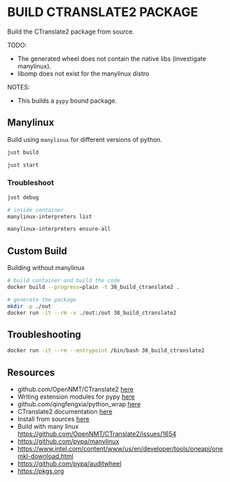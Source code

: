 # BUILD CTRANSLATE2 PACKAGE

Build the CTranslate2 package from source.

TODO:

- The generated wheel does not contain the native libs (investigate manylinux).
- libomp does not exist for the manylinux distro

NOTES:

- This builds a `pypy` bound package.

## Manylinux

Build using `manylinux` for different versions of python.

```sh
just build

just start
```

### Troubleshoot

```sh
just debug

# inside container
manylinux-interpreters list

manylinux-interpreters ensure-all
```

## Custom Build

Building without manylinux

```sh
# build container and build the code
docker build --progress=plain -t 38_build_ctranslate2 .

# generate the package
mkdir -p ./out
docker run -it --rm -v ./out:/out 38_build_ctranslate2
```

## Troubleshooting

```sh
docker run -it --rm --entrypoint /bin/bash 38_build_ctranslate2
```

## Resources

- github.com/OpenNMT/CTranslate2 [here](https://github.com/OpenNMT/CTranslate2)
- Writing extension modules for pypy [here](https://doc.pypy.org/en/latest/extending.html)
- github.com/qingfengxia/python_wrap [here](https://github.com/qingfengxia/python_wrap)
- CTranslate2 documentation [here](https://opennmt.net/CTranslate2)
- Install from sources [here](https://opennmt.net/CTranslate2/installation.html#install-from-sources)
- Build with many linux https://github.com/OpenNMT/CTranslate2/issues/1654
- https://github.com/pypa/manylinux
- https://www.intel.com/content/www/us/en/developer/tools/oneapi/onemkl-download.html
- https://github.com/pypa/auditwheel
- https://pkgs.org
